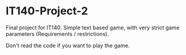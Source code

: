 # IT140-Project-2

Final project for IT140. Simple text based game, with very strict game parameters (Requirements / restrictions).

Don't read the code if you want to play the game.
